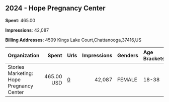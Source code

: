 ## 2024 - Hope Pregnancy Center 
**Spent**: 465.00

**Impressions**: 42,087

**Billing Addresses**: 4509 Kings Lake Court,Chattanooga,37416,US

|Organization|Spent|Urls|Impressions|Genders|Age Brackets|Country Codes|
|:---|---:|:---|---:|:---|:---|:---|
|Stories Marketing: Hope Pregnancy Center|465.00 USD|[0](https://www.snap.com/political-ads/asset/3b2af35671e87033645253945b7197b25ee695ff07ce89f13072af76126c89c1?mediaType=mp4)|42,087|FEMALE|18-38|united states|
